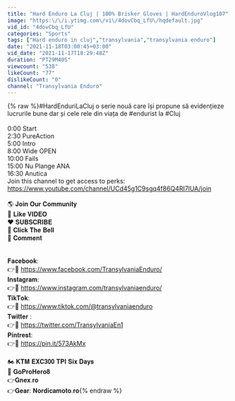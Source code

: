 ```yaml
---
title: "Hard Enduro La Cluj | 100% Brisker Gloves | HardEnduroVlog107"
image: "https:\/\/i.ytimg.com\/vi\/4dovCbq_LfU\/hqdefault.jpg"
vid_id: "4dovCbq_LfU"
categories: "Sports"
tags: ["Hard enduro in cluj","transylvania","transylvania enduro"]
date: "2021-11-18T03:00:45+03:00"
vid_date: "2021-11-17T18:29:48Z"
duration: "PT29M40S"
viewcount: "538"
likeCount: "77"
dislikeCount: "0"
channel: "Transylvania Enduro"
---
```

{% raw %}#HardEnduriLaCluj o serie nouă care își propune să evidențieze lucrurile bune dar și cele rele din viața de #endurist la #Cluj <br /><br />0:00 Start <br />2:30 PureAction<br />5:00 Intro  <br />8:00 Wide OPEN <br />10:00 Fails<br />15:00  Nu Plange ANA<br /> 16:30 Anutica<br />Join this channel to get access to perks:<br /><a rel="nofollow" target="blank" href="https://www.youtube.com/channel/UCd45g1C9sgq4f86Q4RI7lUA/join">https://www.youtube.com/channel/UCd45g1C9sgq4f86Q4RI7lUA/join</a><br /><br />🌎 𝐉𝐨𝐢𝐧 𝐎𝐮𝐫 𝐂𝐨𝐦𝐦𝐮𝐧𝐢𝐭𝐲<br />💪 𝐋𝐢𝐤𝐞 𝐕𝐈𝐃𝐄𝐎<br />❤️ 𝐒𝐔𝐁𝐒𝐂𝐑𝐈𝐁𝐄<br />🔔 𝐂𝐥𝐢𝐜𝐤 𝐓𝐡𝐞 𝐁𝐞𝐥𝐥 <br />💬 𝐂𝐨𝐦𝐦𝐞𝐧𝐭<br /><br /><br />𝐅𝐚𝐜𝐞𝐛𝐨𝐨𝐤:<br />👉📲 <a rel="nofollow" target="blank" href="https://www.facebook.com/TransylvaniaEnduro/">https://www.facebook.com/TransylvaniaEnduro/</a><br />𝐈𝐧𝐬𝐭𝐚𝐠𝐫𝐚𝐦:<br />👉📲 <a rel="nofollow" target="blank" href="https://www.instagram.com/transylvaniaenduro/">https://www.instagram.com/transylvaniaenduro/</a><br />𝐓𝐢𝐤𝐓𝐨𝐤:<br />👉📲 <a rel="nofollow" target="blank" href="https://www.tiktok.com/@transylvaniaenduro">https://www.tiktok.com/@transylvaniaenduro</a><br />𝐓𝐰𝐢𝐭𝐭𝐞𝐫 :<br />👉📲 <a rel="nofollow" target="blank" href="https://twitter.com/TransylvaniaEn1">https://twitter.com/TransylvaniaEn1</a><br />𝐏𝐢𝐧𝐭𝐫𝐞𝐬𝐭:<br />👉📲 <a rel="nofollow" target="blank" href="https://pin.it/573AkMx">https://pin.it/573AkMx</a><br /><br />🏍️ 𝐊𝐓𝐌 𝐄𝐗𝐂𝟑𝟎𝟎 𝐓𝐏𝐈 𝐒𝐢𝐱 𝐃𝐚𝐲𝐬<br />📸 𝐆𝐨𝐏𝐫𝐨𝐇𝐞𝐫𝐨𝟖 <br />👉𝐆𝐧𝐞𝐱.𝐫𝐨<br />👉𝐆𝐞𝐚𝐫: 𝐍𝐨𝐫𝐝𝐢𝐜𝐚𝐦𝐨𝐭𝐨.𝐫𝐨{% endraw %}
